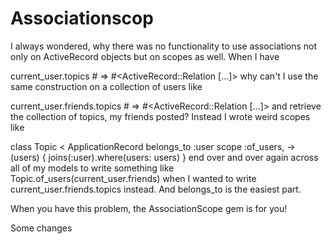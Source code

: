 # Associationscop

I always wondered, why there was no functionality to use associations not only on ActiveRecord objects but on scopes as well. When I have

current_user.topics # => #<ActiveRecord::Relation [...]>
why can't I use the same construction on a collection of users like

current_user.friends.topics # => #<ActiveRecord::Relation [...]>
and retrieve the collection of topics, my friends posted? Instead I wrote weird scopes like

class Topic < ApplicationRecord
  belongs_to :user
  scope :of_users, -> (users) { joins(:user).where(users: users) }
end
over and over again across all of my models to write something like Topic.of_users(current_user.friends) when I wanted to write current_user.friends.topics instead. And belongs_to is the easiest part.

When you have this problem, the AssociationScope gem is for you!

Some changes